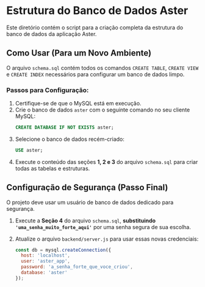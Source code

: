 # Estrutura do Banco de Dados Aster

Este diretório contém o script para a criação completa da estrutura do banco de dados da aplicação Aster.

## Como Usar (Para um Novo Ambiente)

O arquivo `schema.sql` contém todos os comandos `CREATE TABLE`, `CREATE VIEW` e `CREATE INDEX` necessários para configurar um banco de dados limpo.

### Passos para Configuração:

1.  Certifique-se de que o MySQL está em execução.
2.  Crie o banco de dados `aster` com o seguinte comando no seu cliente MySQL:
    ```sql
    CREATE DATABASE IF NOT EXISTS aster;
    ```
3.  Selecione o banco de dados recém-criado:
    ```sql
    USE aster;
    ```
4.  Execute o conteúdo das seções **1, 2 e 3** do arquivo `schema.sql` para criar todas as tabelas e estruturas.

## Configuração de Segurança (Passo Final)

O projeto deve usar um usuário de banco de dados dedicado para segurança.

1.  Execute a **Seção 4** do arquivo `schema.sql`, **substituindo `'uma_senha_muito_forte_aqui'`** por uma senha segura de sua escolha.

2.  Atualize o arquivo `backend/server.js` para usar essas novas credenciais:
    ```javascript
    const db = mysql.createConnection({
      host: 'localhost',
      user: 'aster_app',
      password: 'a_senha_forte_que_voce_criou',
      database: 'aster'
    });
    ```
